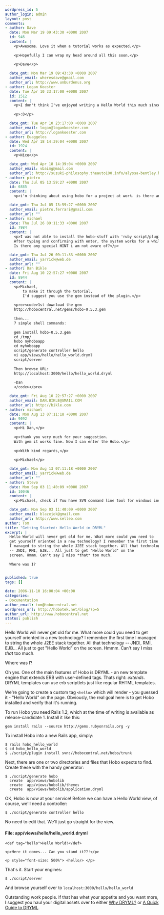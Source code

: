 ```yaml
--- 
wordpress_id: 5
author_login: admin
layout: post
comments: 
- author: Dave
  date: Mon Mar 19 09:43:30 +0000 2007
  id: 946
  content: |
    <p>Awesome. Love it when a tutorial works as expected.</p>
    
    <p>Hopefully I can wrap my head around all this soon.</p>
    
    <p>Dave</p>

  date_gmt: Mon Mar 19 09:43:30 +0000 2007
  author_email: wheresdave@gmail.com
  author_url: http://www.unburdenus.org
- author: Logan Koester
  date: Tue Apr 10 23:17:00 +0000 2007
  id: 1512
  content: |
    <p>I don't think I've enjoyed writing a Hello World this much since my first (I think it was Qbasic)</p>
    
    <p>:D</p>

  date_gmt: Tue Apr 10 23:17:00 +0000 2007
  author_email: logan@logankoester.com
  author_url: http://logankoester.com
- author: Euaggelos
  date: Wed Apr 18 14:39:04 +0000 2007
  id: 1924
  content: |
    <p>Nice</p>

  date_gmt: Wed Apr 18 14:39:04 +0000 2007
  author_email: vbaimg@mail.com
  author_url: http://suzuki-philosophy.theauto100.info/alyssa-bentley.htm
- author: pietro
  date: Thu Jul 05 13:59:27 +0000 2007
  id: 6885
  content: |
    <p>i'm thinking about using hobo for a project at work. is there any example showing how to output xml with DRYML?</p>

  date_gmt: Thu Jul 05 13:59:27 +0000 2007
  author_email: pietro.ferrari@gmail.com
  author_url: ""
- author: michael
  date: Thu Jul 26 09:11:33 +0000 2007
  id: 7984
  content: |
    <p>I was not able to install the hobo-stuff with 'ruby script/plugin install ...'.
    After typing and confirming with enter, the system works for a while and then i see the cursor again (no failure message, or anything else).
    Is there any special HINT i am not aware of?</p>

  date_gmt: Thu Jul 26 09:11:33 +0000 2007
  author_email: yarrick@web.de
  author_url: ""
- author: Dan Bikle
  date: Fri Aug 10 22:57:27 +0000 2007
  id: 8944
  content: |
    <p>Michael,
        to make it through the tutorial,
        I'd suggest you use the gem instead of the plugin.</p>
    
    <pre><code>1st download the gem
    http://hobocentral.net/gems/hobo-0.5.3.gem
    
    then...
    7 simple shell commands:
    
    gem install hobo-0.5.3.gem
    cd /tmp/
    hobo myhoboapp
    cd myhoboapp
    script/generate controller hello
    vi app/views/hello/hello_world.dryml
    script/server
    
    Then browse URL:
    http://localhost:3000/hello/hello_world.dryml
    
    -Dan
    </code></pre>

  date_gmt: Fri Aug 10 22:57:27 +0000 2007
  author_email: DAN.BIKLE@GMAIL.COM
  author_url: http://bikle.com
- author: michael
  date: Mon Aug 13 07:11:18 +0000 2007
  id: 9092
  content: |
    <p>Hi Dan,</p>
    
    <p>thank you very much for your suggestion.
    With gem it works fine. Now I can enter the Hobo.</p>
    
    <p>With kind regards,</p>
    
    <p>Michael</p>

  date_gmt: Mon Aug 13 07:11:18 +0000 2007
  author_email: yarrick@web.de
  author_url: ""
- author: Stevo
  date: Mon Sep 03 11:40:09 +0000 2007
  id: 10046
  content: |
    <p>Michael, check if You have SVN command line tool for windows installed. I had the same problem so I've downloaded app from http://svn1clicksetup.tigris.org/, installed it, rebooted system and voila - it works :)</p>

  date_gmt: Mon Sep 03 11:40:09 +0000 2007
  author_email: blazejek@gmail.com
  author_url: http://www.selleo.com
author: Tom
title: "Getting Started: Hello World in DRYML"
excerpt: |
  Hello World will never get old for me. What more could you need to
  get yourself oriented in a new technology? I remember the first time
  I managed to string the whole J2EE stack together. All that technology
  -- JNDI, RMI, EJB... All just to get "Hello World" on the
  screen. Hmmm. Can't say I miss *that* too much.
  
  Where was I?
  

published: true
tags: []

date: 2006-11-10 16:00:04 +00:00
categories: 
- Documentation
author_email: tom@hobocentral.net
wordpress_url: http://hobotek.net/blog/?p=5
author_url: http://www.hobocentral.net
status: publish
---
```

Hello World will never get old for me. What more could you need to
get yourself oriented in a new technology? I remember the first time
I managed to string the whole J2EE stack together. All that technology
-- JNDI, RMI, EJB... All just to get "Hello World" on the
screen. Hmmm. Can't say I miss *that* too much.

Where was I?

<a id="more"></a><a id="more-5"></a>

Oh yes. One of the main features of Hobo is DRYML - an new template
engine that extends ERB with user-defined tags. Thats right: *extends*.
 DRYML templates can use erb scriptlets just like regular RHTML
templates.

We're going to create a custom tag `<hello>` which will render - you
guessed it - "Hello World" on the page. Obviously, the real goal here is to get
Hobo installed and verify that it's running.

To run Hobo you need Rails 1.2, which at the time of writing is available as release-candidate 1. Install it like this:

    gem install rails --source http://gems.rubyonrails.org -y

To install Hobo into a new Rails app, simply:

    $ rails hobo_hello_world
    $ cd hobo_hello_world
    $ ./script/plugin install svn://hobocentral.net/hobo/trunk

Next, there are one or two directories and files that Hobo expects to
find. Create these with the handy generator:

    $ ./script/generate hobo
      create  app/views/hobolib
      create  app/views/hobolib/themes
      create  app/views/hobolib/application.dryml

OK, Hobo is now at your service! Before we can have a Hello World view, of
course, we'll need a controller:

    $ ./script/generate controller hello

No need to edit that. We'll just go straight for the view.

#### File: app/views/hello/hello_world.dryml

    <def tag="hello">Hello World!</def>

    <p>Here it comes... Can you stand it??!</p>
  
    <p style="font-size: 500%"> <hello/> </p>

That's it. Start your engines:

    $ ./script/server

And browse yourself over to `localhost:3000/hello/hello_world`

Outstanding work people. If that has whet your appetite and you want
more, I suggest you haul your digital assets over to either [Why
DRYML?](/blog/2006/11/10/why-dryml/) or [A Quick Guide to DRYML](/blog/2006/11/10/guide-to-dryml/).
